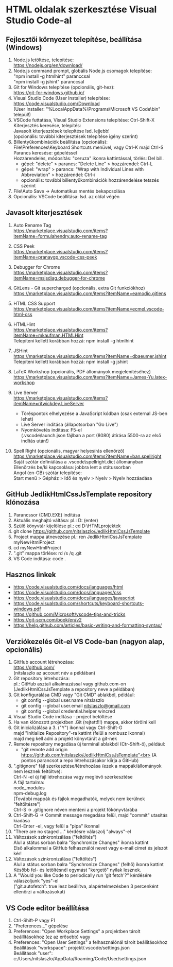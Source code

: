 # HTML oldalak szerkesztése Visual Studio Code-al

## Fejlesztői környezet telepítése, beállítása (Windows)

1. Node.js letöltése, telepítése:  
    <https://nodejs.org/en/download/>
2. Node.js command prompt, globális Node.js csomagok telepítése:  
    "npm install -g htmlhint" paranccsal  
    "npm install -g jshint" paranccsal
3. Git for Windows telepítése (opcionális, git-hez):  
    <https://git-for-windows.github.io/>
4. Visual Studio Code (User Installer) telepítése:  
    <https://code.visualstudio.com/Download>  
    (User Installer: "%LocalAppData%\Programs\Microsoft VS Code\bin" települ!)
5. VSCode futtatása, Visual Studio Extensions telepítése: Ctrl-Shift-X  
    Kiterjesztés keresése, telepítés:  
    Javasolt kiterjesztések telepítése lsd. lejjebb!  
    (opcionális: további kiterjesztések telepítése igény szerint)
6. Billentyűkombinációk beállítása (opcionális):  
    File\Preferences\Keyboard Shortcuts menüvel, vagy Ctrl-K majd Ctrl-S  
    Parancs keresése: gépeléssel  
    Hozzárendelés, módosítás: "ceruza" ikonra kattintással, törlés: Del bill.  
    - gépel: "delete" > parancs: "Delete Line" > hozzárendel: Ctrl-L
    - gépel: "wrap" > parancs: "Wrap with Individual Lines with Abbreviation" > hozzárendel: Ctrl-í
    - opcionális: további billentyűkombinációk hozzárendelése tetszés szerint
7. File\Auto Save -> Automatikus mentés bekapcsolása
8. Opcionális: VSCode beállítása: lsd. az oldal végén

## Javasolt kiterjesztések

1. Auto Rename Tag  
   <https://marketplace.visualstudio.com/items?itemName=formulahendry.auto-rename-tag>

2. CSS Peek  
   <https://marketplace.visualstudio.com/items?itemName=pranaygp.vscode-css-peek>

3. Debugger for Chrome  
   <https://marketplace.visualstudio.com/items?itemName=msjsdiag.debugger-for-chrome>

4. GitLens - Git supercharged (opcionális, extra Git funkciókhoz)
   <https://marketplace.visualstudio.com/items?itemName=eamodio.gitlens>

5. HTML CSS Support  
   <https://marketplace.visualstudio.com/items?itemName=ecmel.vscode-html-css>

6. HTMLHint  
   <https://marketplace.visualstudio.com/items?itemName=mkaufman.HTMLHint>  
    Telepíteni kellett korábban hozzá: npm install -g htmlhint

7. JSHint  
   <https://marketplace.visualstudio.com/items?itemName=dbaeumer.jshint>  
   Telepíteni kellett korábban hozzá: npm install -g jshint

8. LaTeX Workshop (opcionális, PDF állományok megjelenítéséhez)
    <https://marketplace.visualstudio.com/items?itemName=James-Yu.latex-workshop>

9. Live Server  
    <https://marketplace.visualstudio.com/items?itemName=ritwickdey.LiveServer>  
    - Töréspontok elhelyezése a JavaScript kódban (csak external JS-ben lehet)
    - Live Server indítása (állapotsorban "Go Live")
    - Nyomkövetés indítása: F5-el  
      (.vscode\launch.json fájlban a port (8080) átírása 5500-ra az első indítás után!)

10. Spell Right (opcionális, magyar helyesírás ellenőrző)<br>
    <https://marketplace.visualstudio.com/items?itemName=ban.spellright><br>
    Saját szótár definiálása a .vscode\spellright.dict állományban<br>
    Ellenőrzés be/ki kapcsolása: jobbra lent a státussorban<br>
    Angol (en-GB) szótár telepítése:<br>
    Start menü > Gépház > Idő és nyelv > Nyelv > Nyelv hozzáadása

## GitHub JedlikHtmlCssJsTemplate repository klónozása

1. Parancssor (CMD.EXE) indítása
2. Aktuális meghajtó váltása: pl.: D: (enter)
3. Szülő könyvtár kijelölése pl.: cd D:\HTMLprojektek
4. git clone <https://github.com/nitslaszlo/JedlikHtmlCssJsTemplate>
5. Project mappa átnevezése pl.: ren JedlikHtmlCssJsTemplate myNewHtmlProject
6. cd myNewHtmlProject
7. ".git" mappa törlése: rd /s /q .git
8. VS Code indítása: code .

## Hasznos linkek

- <https://code.visualstudio.com/docs/languages/html>
- <https://code.visualstudio.com/docs/languages/css>
- <https://code.visualstudio.com/docs/languages/javascript>
- <https://code.visualstudio.com/shortcuts/keyboard-shortcuts-windows.pdf>
- <https://github.com/Microsoft/vscode-tips-and-tricks>
- <https://git-scm.com/book/en/v2>
- <https://help.github.com/articles/basic-writing-and-formatting-syntax/>

## Verziókezelés Git-el VS Code-ban (nagyon alap, opcionális)
1. GitHub account létrehozása:<br>
   https://github.com/<br>
   (nitslaszlo az account név a példában)
2. Git repository létrehozása:<br>
   pl.: GitHub asztali alkalmazással vagy github.com-on<br>
   (JedlikHtmlCssJsTemplate a repository neve a példában)
3. Git konfigurálása CMD vagy "Git CMD" ablakból, például:
   - git config --global user.name nitslaszlo
   - git config --global user.email nitslaszlo@gmail.com
   - git config --global credential.helper wincred
4. Visual Studio Code indítása - project betöltése
5. Ha van klónozott projektben .Git (rejtett!!!) mappa, akkor törölni kell
6. Git inicializálása a 3. ("Y") ikonnal vagy Ctrl-Shift-G<br>
   majd "Initialize Repository"-ra kattint (felül a rombusz ikonnal)<br>
   majd meg kell adni a projekt könyvtárát a git-nek
7. Remote repository megadása új terminál ablakból (Ctr-Shift-ö), például:
   - "git remote add origin https://github.com/nitslaszlo/JedlikHtmlCssJsTemplate"<br>
   (A pontos parancsot a repo létrehozásakor kiírja a GitHub)   
8. ".gitignore" fájl szerkesztése/létrehozása (ezek a mappák/állományok nem lesznek feltöltve):<br>
   Ctrl-N -el új fájl létrehozása vagy meglévő szerkesztése<br>
   A fájl tartalma:<br>
   node_modules<br>
   npm-debug.log<br>
   (További mappák és fájlok megadhatók, melyek nem kerülnek "feltöltésre")<br>
   Ctrl-S -> .gitignore néven menteni a projekt főkönyvtárába
9. Ctrl-Shift-G -> Commit message megadása felül, majd "commit" utasítás kiadása<br>
   Ctrl-Enter -el, vagy felül a "pipa" ikonnal<br>
10. "There are no staged ..." kérdésre válaszolj "always"-el
11. Változások szinkronizálása ("feltöltés")<br>
    Alul a státus sorban balra "Synchronize Changes" ikonra kattint<br>
    Első alkalommal a GitHub felhasználói nevet vagy e-mail címet és jelszót kér!
10. Változások szinkronizálása ("feltöltés")<br>
    Alul a státus sorban balra "Synchronize Changes" (felhő) ikonra kattint<br>
    Később fel- és letöltésnél egymást "kergető" nyilak lesznek.
11. A "Would you like Code to periodically run 'git fetch'?"  kérdésére válaszoljunk "yes"-el<br>                    ("git.autofetch": true lesz beállítva, alapértelmezésben 3 percenként ellenőrzi a változásokat)


## VS Code editor beállítása

1. Ctrl-Shift-P vagy F1
2. "Preferences..." gépelése
3. Preferences: "Open Workplace Settings" a projektben tárolt beállításokhoz (ez az erősebb) vagy
4. Preferences: "Open User Settings" a felhasználónál tárolt beállításokhoz  
   Beállítások "workspace": projekt/.vscode/settings.json  
   Beállítások "user": c:/Users/nitslaszlo/AppData/Roaming/Code/User/settings.json
